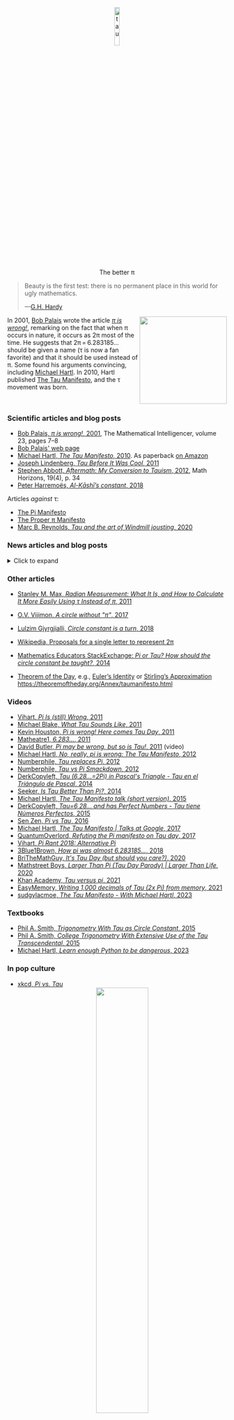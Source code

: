 <div align="center">
  <a href="https://github.com/nschloe/tau"><img alt="tau" src="https://nschloe.github.io/tau/tau.svg" width="15%"></a>
  <p align="center">The better π</p>
</div>

> Beauty is the first test: there is no permanent place in this world for ugly
> mathematics.
>
> —[G.H. Hardy](https://en.wikipedia.org/wiki/G._H._Hardy)

<img src="pictures/hartl-palais.jpg" align="right" width="200px"/>

In 2001, [Bob Palais](https://www.math.utah.edu/~palais/) wrote the article [_π
is wrong!_](https://doi.org/10.1007%2FBF03026846), remarking on the fact that
when π occurs in nature, it occurs as 2π most of the time. He suggests that
2π = 6.283185... should be given a name (τ is now a fan favorite) and that it
should be used instead of π. Some found his arguments convincing, including
[Michael Hartl](https://www.michaelhartl.com/). In 2010, Hartl published [The
Tau Manifesto](https://tauday.com/tau-manifesto), and the τ movement was born.
<br clear="right"/>

### Scientific articles and blog posts

<!--table style="width:220px" align="right">
<tr>
<td><img src="https://nschloe.github.io/tau/hartl-palais.jpg" width="200px" align="right"/></td>
</tr>
<tr><td>
Michael Hartl (left) and Bob Palais (right) on Tau Day 2017 (Source:
<a href="https://twitter.com/tauday/status/880612180822851586">Twitter</a>).
</td></tr>
</table-->

- [Bob Palais, _π is wrong!_, 2001](https://doi.org/10.1007%2FBF03026846), The Mathematical Intelligencer, volume 23, pages 7–8
- [Bob Palais' web page](https://www.math.utah.edu/~palais/pi.html)
- [Michael Hartl, _The Tau Manifesto_, 2010](https://tauday.com/tau-manifesto).
  As paperback [on
  Amazon](https://www.amazon.de/-/en/Michael-Hartl/dp/B096CXMQ3W)
- [Joseph Lindenberg, _Tau Before It Was Cool_, 2011](https://sites.google.com/site/taubeforeitwascool/)
- [Stephen Abbott, _Aftermath: My Conversion to Tauism_, 2012](https://doi.org/10.4169%2Fmathhorizons.19.4.34), Math Horizons, 19(4), p. 34
- [Peter Harremoës, _Al-Kāshī’s constant_, 2018](http://www.harremoes.dk/Peter/Undervis/Turnpage/Turnpage1.pdf)

Articles _against_ τ:

- [The Pi Manifesto](https://archive.ph/VnJ2x)
- [The Proper π Manifesto](http://proper-pi-manifesto.com/)
- [Marc B. Reynolds, _Tau and the art of Windmill jousting_, 2020](https://marc-b-reynolds.github.io/math/2020/01/06/Tau.html)

### News articles and blog posts

<details>
<summary>Click to expand</summary>

- 2007:

  - [Bill Gasarch, _Is Pi defined in the best way?_, 2007](https://blog.computationalcomplexity.org/2007/08/is-pi-defined-in-best-way.html)

- 2008:

  - [Robert P. Crease, Physics World, _Constant failure_, 2008](https://physicsworld.com/a/constant-failure/)

- 2010:

  - [_Dozenal tau unit circle_, 2010](https://hexnet.org/content/dozenal-tau-unit-circle)
  - [MathBlog, _Forget Pi, here comes Tau_, 2010](https://mathblog.com/forget-pi-here-comes-tau/)

- 2011:

  - [Jason Palmer, BBC News, _'Tau day' marked by opponents of maths constant pi_, 2011](https://www.bbc.com/news/science-environment-13906169)
  - [Elizabeth Landau, CNN, _On Pi Day, is 'pi' under attack?_, 2011](http://edition.cnn.com/2011/TECH/innovation/03/14/pi.tau.math/index.html)
  - [Daily Mail, _Your number's up: Why mathematicians are campaigning for pi to be replaced with alternate value tau_, 2011](https://www.dailymail.co.uk/sciencetech/article-2008963/Why-mathematicians-campaigning-pi-replaced-alternate-value-tau.html)
  - [Duncan Geere, Wired, _Happy Pi day! Let's kill it_, 2011](https://www.wired.co.uk/article/pi-winning)
  - [Natalie Wolchover, Live Science, _Mathematicians Want to Say Goodbye to Pi_, 2011](https://www.livescience.com/14836-pi-wrong-tau.html)
  - [Drew Grant, Salon, _Pi Day threatened by tau protestors_, 2011](https://www.salon.com/2011/03/14/national_pi_day_viral_videos/)
  - [Murray Bourne, Interactive Mathematics, _Let’s drop pi_, 2011](https://www.intmath.com/blog/mathematics/lets-drop-pi-5665)
  - [Debra Black, Toronto Star, _Down with ugly pi, long live elegant Tau, physicist urges_, 2011](https://www.thestar.com/news/world/down-with-ugly-pi-long-live-elegant-tau-physicist-urges/article_e78ae806-7cb6-5ce3-abc8-207053fbdd4d.html)
  - [The Times of India, _Life of pi over? 'Tau' may set calculations aright_, 2011](https://timesofindia.indiatimes.com/home/science/Life-of-pi-over-Tau-may-set-calculations-aright/articleshow/9034053.cms)
  - [Alessondra Springmann, PCWorld, _Tau Day: An Even More Fundamental Holiday Than Pi Day_, 2011](https://www.pcworld.com/article/485803/tau_day.html)
  - [Evann Gastaldo, Newser, _Forget Pi, Here Comes Tau_, 2011](https://www.newser.com/story/122114/forget-pi-here-comes-tau.html)
  - [Daniel Tovrov, International Business Times, _Happy Tau Day!_, 2011](https://www.ibtimes.com/happy-tau-day-294421)
  - [Nancy Haught, The Oregonian, _Tau Day today: Mathematicians show their work_, 2011](https://www.oregonlive.com/living/2011/06/post_14.html)
  - [Nance Haxton, ABC Australia, _Push to roll Pi_, 2011](https://www.abc.net.au/listen/programs/pm/push-to-roll-pi/2775348)
  - [The McGill Daily, _Pi is wrong_, 2011](https://www.mcgilldaily.com/2011/10/pi-is-wrong/)
  - [Anqi Shen, phys.org, _Math wars: Debate sparks anti-pi day_, 2011](https://phys.org/news/2011-06-math-wars-debate-anti-pi-day.html)
  - [The Telegraph Online, _Life of pi in no danger - Experts cold-shoulder campaign to replace with tau_, 2011](https://www.telegraphindia.com/india/life-of-pi-in-no-danger-experts-cold-shoulder-campaign-to-replace-with-tau/cid/380029)
  - [Simon Wood, Little Storping-in-the-Swuff, _War on Tau_, 2011](https://littlestorping.co.uk/2011/06/28/war-on-tau/)
  - [Dan Amira, Intelligencer, _Pi Is Very Slowly and Nerdily Going Out of
    Style_,
    2011](https://nymag.com/intelligencer/2011/03/pi_is_very_slowly_and_nerdily.html)
  - [Sebastian Anthony, Extreme Tech, _Down with pi! Today is Tau Day_, 2011](https://www.extremetech.com/extreme/88298-down-with-pi-today-is-tau-day)
  - [Jacob Aron, New Scientist, _Pi's nemesis: Mathematics is better with tau_,
    2011](https://www.newscientist.com/article/mg20927944-300-pis-nemesis-mathematics-is-better-with-tau/)
    (Interview with M. Hartl, subscription required)
  - [Alasdair Wilkins, _Why we have to get rid of pi for the sake of good math_,
    2011](https://gizmodo.com/why-we-have-to-get-rid-of-pi-for-the-sake-of-good-math-5750275)
    (interview with M. Hartl)
  - [Eric Raymond, _Tau versus Pi_, 2011](http://esr.ibiblio.org/?p=3481)
  - [Qiaochu Yuan, _Pi is still wrong_, 2011](https://qchu.wordpress.com/2011/03/14/pi-is-still-wrong/)
  - [Ulrich Pontes, Der Spiegel, _Physiker will Pi abschaffen_, 2011](https://www.spiegel.de/wissenschaft/mensch/revolution-gegen-die-kreiszahl-physiker-will-pi-abschaffen-a-771007.html)
  <!--
  Same as the Daily Mail article:
  - [_Bye to Pi -- Mathematicians want pi out tau in_, 2011](https://www.sundaytimes.lk/110703/Timestwo/t2_09.html)
    -->

- 2012:

  - [Jonathan Chang, Science Line, _The tyranny of π_, 2012](https://scienceline.org/2012/06/the-tyranny-of-%CF%80-2/)
  - [Kevin Houston, _Why I'm not celebrating tau day_, 2012](https://www.kevinhouston.net/blog/2012/06/why-im-not-celebrating-tau-day/)

- 2013:

  - [Ethan Brown, _Pi vs Tau: Pi's Rebuttal_, 2013](https://coolmathstuff123.blogspot.com/2013/02/pi-vs-tau-pis-rebuttal_9.html)
  - [Rachel, Plus Magazine, _Happy Tau Day!!_, 2013](https://plus.maths.org/content/happy-tau-day)
  - [Dmitry Brant, _Pi is wrong! Long live Tau!_, 2013](https://dmitrybrant.com/2011/10/16/pi-is-wrong-long-live-tau)
  - [PBS, _Geeking Out on Pi Day: For the Love of Pi and the Tao of Tau_, 2013](https://www.pbs.org/newshour/science/for-the-love-of-pi-and-the-tao-of-tau)

- 2014:

  - [Randyn Charles Bartholomew, Scientific American, _Let's Use Tau--It's Easier Than Pi_, 2014](https://www.scientificamerican.com/article/let-s-use-tau-it-s-easier-than-pi/)
  - [Jolie Lee, _Happy Pi Day! Unless you are a Tauist_, 2014](https://eu.usatoday.com/story/news/nation-now/2014/03/14/pi-day-tau-math/6410959/)
  - [_Pi VERSUS Tau?!?_, 2014](https://headinside.blogspot.com/2014/06/pi-versus-tau.html)

- 2015:

  - [Giorgia Fortuna, Wolfram, _2 Pi or Not 2 Pi?_, 2015](https://blog.wolfram.com/2015/06/28/2-pi-or-not-2-pi/)
  - [Fox News, _On National Tau Day, Pi Under Attack_, 2015](https://www.foxnews.com/science/on-national-tau-day-pi-under-attack)

- 2016:

  - [Greg Uyeno, Science Line, _The Circle Constant, Or what's the matter with π_, 2016](https://scienceline.org/2016/06/the-circle-constant/)
  - [Tia Ghose, Live Science, _Tau Day: Should Pi Be Downgraded?_, 2016](https://www.livescience.com/55209-tau-is-better-than-pi.html)

- 2017:

  - [Elizabeth Landau, Scientific American, _The Tao of Tau_, 2017](https://blogs.scientificamerican.com/observations/the-tao-of-tau/)
  - [_Pi vs Tau – The Great Debate_, 2017](https://maffsisphun.wordpress.com/2017/12/09/pi-vs-tau-the-great-debate/)

- 2018:

  - [Chaim Gartenberg, The Verge, _Tau Day is here: celebrate tau, not pi, as the true circle constant_, 2018](https://www.theverge.com/tldr/2018/3/14/17119388/pi-day-pie-math-tau-circle-constant-mathematics-circumference-diameter-radius-holiday-truth)
  - [Emily Conover, Science News, _Forget Pi Day. We should be celebrating Tau Day_, 2018](https://www.sciencenews.org/blog/science-the-public/forget-pi-day-we-should-be-celebrating-tau-day)

- 2020:

  - [Robert McMillan, The Wall Street Journal, _For Math Fans, Nothing Can Spoil Pi Day—Except Maybe Tau Day_, 2020](https://www.wsj.com/articles/for-math-fans-nothing-can-spoil-pi-dayexcept-maybe-tau-day-11584123031)
  - [Abinash Das, cosmisconundrum, _Tau vs Pi: The Quest to Become the Ultimate Constant._, 2020](https://cosmicconundrum.org/the-struggle-for-being-the-ultimate-constant-tau-vs-pi/)

- 2021:

  - [Paolo A., _in honor of tau_, 2021](https://mitadmissions.org/blogs/entry/in-honor-of-tau/)
  - [Susanne M. Hoffmann, _Wer pi nicht mag, kann heute tau feiern_, 2021](https://scilogs.spektrum.de/uhura-uraniae/wer-pi-nicht-mag-kann-heute-tau-feiern/)

- 2022:

  - [Andrea Zhao, The Varsity, _Tau versus pi: the unresolved battle_, 2022](https://thevarsity.ca/2022/06/28/tau-day-two-pi-mathematics/)
  - [Mary Bilyeu, _Double both pi and pie on Tau Day_, 2022](https://www.toledoblade.com/a-e/food/2022/06/26/june-28-tau-pie-day/stories/20220626002)

- 2023:

  - [Live Science, _12 numbers that are cooler than pi_, 2023](https://www.livescience.com/64987-numbers-as-cool-as-pi.html)
  - [Mathnasium, _Tau: A better constant than Pi?_, 2023](https://www.mathnasium.com/blog/tau-constant-better-pi)
  - [Andrew Griffin, _Pi Day: Why some mathematicians refuse to celebrate 14 March and won't observe it_, 2023](https://www.aol.com/news/pi-day-why-mathematicians-refuse-150701047.html)

</details>

### Other articles

- [Stanley M. Max, _Radian Measurement: What It Is, and How to Calculate It More Easily Using τ Instead of π_, 2011](http://www.metricphilatelist.net/TowsonU/course_material/tau/radian_measurement.pdf)
- [O.V. Vijimon, _A circle without "π"_, 2017](https://osf.io/stwxf/)
- [Lulzim Gjyrgjialli, _Circle constant is a turn_, 2018](https://www.itisaturn.com/assets/docs/itisaturn.pdf)
- <a
  href="https://en.wikipedia.org/wiki/Turn_(angle)#Proposals_for_a_single_letter_to_represent_2%CF%80">Wikipedia,
  <emph>Proposals for a single letter to represent 2π</emph></a>

- [Mathematics Educators StackExchange: _Pi or Tau? How should the circle
  constant be taught?_, 2014](https://matheducators.stackexchange.com/q/530/20645)

- [Theorem of the Day](https://www.theoremoftheday.org/), e.g.,
  [Euler’s Identity](https://www.theoremoftheday.org/GeometryAndTrigonometry/EulerIdentity/TotDEulerIdentity.pdf) or
  [Stirling’s Approximation](https://www.theoremoftheday.org/Binomial/Stirling/TotDStirling.pdf)
  https://theoremoftheday.org/Annex/taumanifesto.html

### Videos

- [Vihart, _Pi Is (still) Wrong_, 2011](https://youtu.be/jG7vhMMXagQ)
- [Michael Blake, _What Tau Sounds Like_, 2011](https://youtu.be/3174T-3-59Q)
- [Kevin Houston, _Pi is wrong! Here comes Tau Day_, 2011](https://youtu.be/IF1zcRoOVN0)
- [Matheatre1, _6.283..._, 2011](https://youtu.be/uAFU-K4M9Ck)
- [David Butler, _Pi may be wrong, but so is Tau!_, 2011](https://www.youtube.com/watch?v=1qpVdwizdvI) (video)
- [Michael Hartl, _No, really, pi is wrong: The Tau Manifesto_, 2012](https://youtu.be/H69YH5TnNXI)
- [Numberphile, _Tau replaces Pi_, 2012](https://youtu.be/83ofi_L6eAo)
- [Numberphile, _Tau vs Pi Smackdown_, 2012](https://youtu.be/ZPv1UV0rD8U)
- [DerkCopyleft, _Tau (6,28...=2Pi) in Pascal's Triangle - Tau en el Triángulo de Pascal_, 2014](https://youtu.be/ITP_IHfmXlU)
- [Seeker, _Is Tau Better Than Pi?_, 2014](https://youtu.be/kmnogV9S7b8)
- [Michael Hartl, _The Tau Manifesto talk (short version)_, 2015](https://youtu.be/2hhjsSN-AiU)
- [DerkCopyleft, _Tau=6,28... and has Perfect Numbers - Tau tiene Números Perfectos_, 2015](https://youtu.be/n1yshPWUlJw)
- [Sen Zen, _Pi vs Tau_, 2016](https://youtu.be/ZEbTMbX9Qpo)
- [Michael Hartl, _The Tau Manifesto | Talks at Google_, 2017](https://youtu.be/k7MuXCOlE6M)
- [QuantumOverlord, _Refuting the Pi manifesto on Tau day_, 2017](https://youtu.be/k73uQF4iB_g)
- [Vihart, _Pi Rant 2018: Alternative Pi_](https://youtu.be/6acbBrLoi14?t=273)
- [3Blue1Brown, _How pi was almost 6.283185..._, 2018](https://youtu.be/bcPTiiiYDs8)
- [BriTheMathGuy, _It's Tau Day (but should you care?)_, 2020](https://youtu.be/qifarbO4yX8)
- [Mathstreet Boys, _Larger Than Pi (Tau Day Parody) | Larger Than Life_, 2020](https://www.youtube.com/watch?v=bUmiWUfMrvk)
- [Khan Academy, _Tau versus pi_, 2021](https://youtu.be/1jDDfkKKgmc)
- [EasyMemory, _Writing 1,000 decimals of Tau (2x Pi) from memory_, 2021](https://youtu.be/x41_CRWpgLc)
- [sudgylacmoe, _The Tau Manifesto - With Michael Hartl_, 2023](https://youtu.be/kMtgV18Iew8)

### Textbooks

- [Phil A. Smith, _Trigonometry With Tau as Circle Constant_, 2015](https://taufortrig.org/docs/trigbook.pdf)
- [Phil A. Smith, _College Trigonometry With Extensive Use of the Tau Transcendental_, 2015](https://taufortrig.org/docs/AlgTrigBookprint.pdf)
- [Michael Hartl, _Learn enough Python to be dangerous_, 2023](https://www.learnenough.com/python)

### In pop culture

- [xkcd, _Pi vs. Tau_](https://xkcd.com/1292/)
  <div align="center">
    <img src="pictures/pi_vs_tau.png" width="50%"/>
  </div>
- [xkcd, _Symbols_](https://xkcd.com/2520/)
- [SMBC, _Proposed Number Improvements_](https://www.smbc-comics.com/comic/numbers-3)
- [SMBC, _Pi-Tau conversion constant_](https://www.smbc-comics.com/comic/2013-10-04)
- [SMBC, _Social_](https://www.smbc-comics.com/comic/social)
- [SMBC, _Better than pi_](https://www.smbc-comics.com/comic/better-than-pi)
  <div align="center">
    <img src="pictures/megapi.png" width="50%"/>
  </div>
- [Crooked Stave Artisan Beer Project, _Key Lime Tau (2π)_](https://untappd.com/b/crooked-stave-artisan-beer-project-key-lime-tau-2p/1343706)
- [Tau Day, June 28, 6/28](https://www.google.com/search?q=tau+day)
- [Mike Keith, _Pieces of Centaurs: A 768-digit mnemonic for τ = 2π_, 2011](http://www.cadaeic.net/centaurs.htm)
- [Vitalik Buterin, _I'm boycotting pi day because tau day is better_, Twitter, 2020](https://twitter.com/vitalikbuterin/status/1238971048948830210)
- [Elon Musk, _tau > pi_, Twitter, 2022](https://twitter.com/elonmusk/status/1496066844284928003)
  <div align="center">
    <img src="pictures/musk.png" width="50%"/>
  </div>

### Historical uses

- <img src="pictures/al-kashi-stamp.jpg" align="right" width="200px"/>

  (All quotes are translated from the German translation by P. Luckey, 1950.)

  While Archimedes was able to bound the ratio of a circle circumference and
  diameter between 223/71 (≈ 3.1408) and 22/7 (≈ 3.1428), [Jamshid al-Kashi
  ](https://en.wikipedia.org/wiki/Jamshid_al-Kashi) wanted to determine it to a
  much higher precision. In his 1424 _Treatise on the circumference of the
  circle_, it was his goal that

  > in a circle whose diameter is 600,000 times the diameter of the earth, the
  > difference between it [the calculated circumference] and the true
  > circumference is less than a single hair, which is one sixth of the width
  > of an average barley grain, such that it [the difference] in a [circle]
  > which is smaller than that doesn't matter.

  This translates to approximately 14 decimal digits.

  His calculations are performed in sexagesimal (base 60) digits. In section 8,
  _Transformation of the value of the circumference into the Indian digits
  under the condition that half of the diameter be one_, he gives the result in
  decimal digits:

  > We put the digits from left to right onto a half-verse, to get a verse:
  >
  > > wa baḥǧā ḥahǧi ṣaz a za ṭah ḥawahu
  > >
  > > muḥīṭun li-quṭrin huwa ’ṯnāni minhu
  >
  > 6 2 8 3 1 8 5 3 0 7 1 7 9 5 8 6 5
  >
  > is the circumference for a diameter which is two thereof.
  >
  > And in Persian:
  >
  > > šaš wa du hašt wa sih yak hašt wa panǧ wa sih ṣifrā
  > >
  > > bahaft wa yakrā [haft] wa nuh panǧ wa hašt wa šaš panǧ ast
  >
  > Six and two eight and three one eight and five and three, a zero with seven
  > and one [seven] and nine five and eight and six five is [it].
  > <br clear="right"/>

  Further reading:

  - [P. Luckey, _Der Lehrbrief über den Kreisumfang_ von _Ǧamšīd b. Mas‛ūd
    Al-Kāšī_,
    1950](https://github.com/nschloe/tau/blob/gh-pages/kashi-luckey.pdf)
  - [Peter Harremoës, _Al-Kāshī’s constant_,
    2018](http://www.harremoes.dk/Peter/Undervis/Turnpage/Turnpage1.pdf)

- The section _Adoption of the symbol π_ of the excellent Wikipedia article
  [Pi](https://en.wikipedia.org/wiki/Pi#Adoption_of_the_symbol_%CF%80) says:

  > <img src="pictures/david-gregory.png" align="right" width="200px"/>
  >
  > In the earliest usages, the Greek letter π was used to denote the
  > semiperimeter (_semiperipheria_ in Latin) of a circle and was combined in
  > ratios with δ (for diameter or semidiameter) or ρ (for radius) to form
  > circle constants. (Before then, mathematicians sometimes used letters such
  > as c or p instead.) The first recorded use is Oughtred's "δ.π", to express
  > the ratio of periphery and diameter in the 1647 and later editions of
  > _Clavis Mathematicae_. Barrow likewise used "$`\frac{\pi}{\delta}`$" to
  > represent the constant 3.14..., **while Gregory instead used
  > "$`\frac{\pi}{\rho}`$" to represent 6.28...**
  >
  > The earliest known use of the Greek letter π alone to represent the ratio
  > of a circle's circumference to its diameter was by Welsh mathematician
  > William Jones in his 1706 work _Synopsis Palmariorum Matheseos_; or, _a New
  > Introduction to the Mathematics_. The Greek letter first appears there in
  > the phrase "1/2 Periphery (π)" in the discussion of a circle with radius
  > one. However, he writes that his equations for π are from the "ready pen of
  > the truly ingenious Mr. John Machin", leading to speculation that Machin
  > may have employed the Greek letter before Jones. Jones' notation was not
  > immediately adopted by other mathematicians, with the fraction notation
  > still being used as late as 1767.
  >
  > <img src="pictures/euler.jpg" align="right" width="200px"/>
  >
  > Euler started using the single-letter form beginning with his 1727 Essay
  > _Explaining the Properties of Air_, **though he used π = 6.28..., the ratio
  > of periphery to radius, in this and some later writing.** Euler first used
  > π = 3.14... in his 1736 work Mechanica, and continued in his widely-read
  > 1748 work _Introductio in analysin infinitorum_ (he wrote: "for the sake of
  > brevity we will write this number as π; thus π is equal to half the
  > circumference of a circle of radius 1"). Because Euler corresponded heavily
  > with other mathematicians in Europe, the use of the Greek letter spread
  > rapidly, and the practice was universally adopted thereafter in the Western
  > world, **though the definition still varied between 3.14... and 6.28... as
  > late as 1761.**
  > <br clear="right"/>

### In programming

- [Processing, since 2.0 (2013)](https://processing.org/reference/TAU.html) `TAU`
- [Raku (aka Perl 6), since 2015](https://docs.raku.org/language/terms#term_tau) `tau`
- [Nim, since 0.14.0 (2016)](https://github.com/nim-lang/Nim/pull/3976) `TAU`
- [Python, since 3.6 (2016)](https://www.python.org/dev/peps/pep-0628/) `math.tau`
- [CSS (2018)](https://www.w3.org/TR/2018/WD-css-values-4-20180814/#angles) `turn`
- [OpenFOAM](https://www.openfoam.com/documentation/guides/latest/api/namespaceFoam_1_1constant_1_1mathematical.html#ad9e5ddf5862462196c9159f5d761e93a) `twoPi`
- [Extreme Optimization Numerical Libraries for .NET](https://www.extremeoptimization.com/Documentation/Reference/Extreme.Mathematics.Constants.TwoPi) `Constants.TwoPi`
- [V, since 0.1.7 (2019)](https://github.com/vlang/v/pull/703) `Tau`
- [Zig, since 0.6.0 (2019)](https://github.com/ziglang/zig/pull/3716) `tau`
- [Rust, since 1.47 (2020)](https://doc.rust-lang.org/std/f64/consts/constant.TAU.html) `std::f64::consts::TAU`
- [.NET, C#, since 5.0 (2020)](https://github.com/dotnet/runtime/pull/37517) `Tau`
  <!--https://learn.microsoft.com/en-us/dotnet/api/system.math.tau?view=net-7.0 -->
- [Boost, since 1.77.0 (2021)](https://github.com/boostorg/math/pull/566) `tau`
- [Godot game engine, since 3.3.3 (2021)](https://github.com/godotengine/godot/pull/48837) `TAU`
- [Crystal, since 0.36.0 (2021)](https://github.com/crystal-lang/crystal/pull/10179) `Math::TAU`
- [Java, OpenJDK, since 19 (2022)](https://github.com/openjdk/jdk/pull/7813) `Math.TAU`
- [JSCAD, since 2.6.3 (2022)](https://github.com/jscad/OpenJSCAD.org/pull/1128) `TAU`
- [Liberty Eiffel, upcoming (202x)](<https://wiki.liberty-eiffel.org/index.php/Versions_history#Curtiss_(2022.dev,_to_be_named_after_Glenn_Curtiss)>) `Tau`

Inclusion of a constant `tau` was _rejected_ by the following projects:

- [Dart (2011)](https://github.com/dart-lang/sdk/issues/14)
- [Julia (2013)](https://github.com/JuliaLang/julia/pull/4864)
- [JavaScript (2014)](https://esdiscuss.org/topic/math-tau)
- [Ruby (2016)](https://bugs.ruby-lang.org/issues/4897)
- [NumPy (2017)](https://github.com/numpy/numpy/pull/9696)
- [Go (2020)](https://github.com/golang/go/issues/40663)
- [Luau (2022)](https://github.com/luau-lang/luau/issues/278)
- [C++ (2022)](https://lists.isocpp.org/std-proposals/2022/03/3646.php)

### Some equations

#### Trigonometry

```math
\begin{split}
\sin(\alpha) &= \sin(\alpha + \textcolor{orange}{\tau}) \quad\forall \alpha\\
\cos(\alpha) &= \cos(\alpha + \textcolor{orange}{\tau}) \quad\forall \alpha\\
\tan(\alpha) &= \tan(\alpha + \textcolor{orange}{\tau}) \quad\forall \alpha
\end{split}
```

With τ being a full revolution, the following identities are very easy to
grasp (for integers _n_). Remember the sine is the projection of the angle
onto the _y_-axis, the cosine is the projection onto the _x_-axis.

```math
\begin{alignat*}{3}
  \sin(n \textcolor{orange}{\tau}) &= 0,          &\qquad \cos(n \textcolor{orange}{\tau}) &= 1,\\
  \sin((n + 1/4) \textcolor{orange}{\tau}) &= 1,  &\qquad \cos((n + 1/4) \textcolor{orange}{\tau}) &= 0,\\
  \sin((n + 1/2) \textcolor{orange}{\tau}) &= 0,  &\qquad \cos((n + 1/2) \textcolor{orange}{\tau}) &= -1,\\
  \sin((n + 3/4) \textcolor{orange}{\tau}) &= -1, &\qquad \cos((n + 3/4) \textcolor{orange}{\tau}) &= 0
\end{alignat*}
```

<img src="plots/sin137.svg" align="right" width="30%"/>

Trigonometric values off the grid can easily be estimated:

<!--
GitHub doesn't understand inline and block math in one list item
<https://github.com/nschloe/markdown-math-acid-test#inline-and-display-math-in-same-list-item-doesnt-render>.
-->

- sin(27.4 π) – Where is my calculator?
- sin(13.7 τ) – 13 full revolutions: forget about those. Plus .7, that's
  almost 3/4 of a revolution, so probably something close to −1. (Actual
  value: −0.95105651629...)

<br clear="right"/>

#### Surface area of the _n_-dimensional unit sphere

```math
|U_n|
= \frac{2\textcolor{teal}{\pi}^{n/2}}{\Gamma(n/2)}
= \begin{cases}
2 & \text{if } n = 1\\
\textcolor{orange}{\tau} & \text{if } n = 2\\
|U_{n-2}| \times \textcolor{orange}{\tau} / (n - 2) & \text{otherwise}
\end{cases}
```

#### _n_-dimensional Gegenbauer integral over the unit ball <i>S<sub>n</sub></i>

```math
|G_n^{\lambda}|
  = \int_{S^n} \left(1 - \sum_{i=1}^n x_i^2\right)^\lambda
  = \begin{cases}
    1&\text{for $n=0$}\\
    B\left(\lambda + 1, \frac{1}{2}\right)&\text{for $n=1$}\\
    |G_{n-2}^{\lambda}|\times \textcolor{orange}{\tau} / (2\lambda + n) & \text{otherwise}
  \end{cases}
```

Note that the [Beta function
_B_](https://en.wikipedia.org/wiki/Beta_function), with one argument ½,
includes a factor $`\sqrt{\pi}`$.

Special cases:

- Volume of the _n_-dimensional unit ball (*λ* = 0):

  ```math
  |S_n|
  = \begin{cases}
  1 & \text{if } n = 0\\
  2 & \text{if } n = 1\\
  |S_{n-2}| \times \textcolor{orange}{\tau} / n & \text{otherwise}
  \end{cases}
  ```

- The area of a disk (*λ* = 0, *n* = 2)

  ```math
  |S_n(r)|
  = \frac{\textcolor{orange}{\tau}}{2} r^2
  = \textcolor{teal}{\pi} r^2
  ```

- <img src="plots/chebyshev1.svg" align="right" width="30%"/>

  *n* = 1, *λ* = −1/2

  ```math
  \int_{-1}^1 \frac{1}{\sqrt{1-x^2}} = \textcolor{teal}{\pi}
  ```

  <br clear="right"/>

- <img src="plots/chebyshev2.svg" align="right" width="30%"/>

  *n* = 1, *λ* = 1/2

  ```math
  \int_{-1}^1 \sqrt{1-x^2} = \frac{\textcolor{teal}{\pi}}{2}
  ```

  <br clear="right"/>

#### _n_-dimensional generalized Cauchy volume (2*λ* > _n_)

<img src="plots/cauchy.svg" align="right" width="30%"/>

As appearing in its one-dimensional version in the [Cauchy
distribution](https://en.wikipedia.org/wiki/Cauchy_distribution) and
[Student's _t_
distribution](https://en.wikipedia.org/wiki/Student%27s_t-distribution).

```math
\begin{align*}
  |Y_n^{\lambda}|
    &= \int_{\mathbb{R}^n} \left(1 + \sum_{i=1}^n x_i^2\right)^{-\lambda}\\
    &= \begin{cases}
      1&\text{for $n=0$}\\
      B\left(\lambda - \frac{1}{2}, \frac{1}{2}\right)&\text{for $n=1$}\\
      |Y_{n-2}^{\lambda}|\times \textcolor{orange}{\tau} / (2\lambda - n) & \text{otherwise}
    \end{cases}
\end{align*}
```

Note again that the [Beta function
_B_](https://en.wikipedia.org/wiki/Beta_function), with one argument
½, includes a factor $`\sqrt{\pi}`$. Specifically, for _n_ = 1
and _λ_ = 1,

```math
|Y_1^1| = B(\tfrac{1}{2}, \tfrac{1}{2}) = \textcolor{teal}{\pi}.
```

<br clear="right"/>

<!--
- Consider the integral

  ```math
  \int_0^{\infty} \frac{1}{1 + x^\alpha} = \frac{\textcolor{teal}{\pi} / \alpha}{\sin(\textcolor{teal}{\pi}/\alpha)}
  ```

  for all _α_ > 1, specifically

  ```math
  \int_{-\infty}^{\infty} \frac{1}{1 + x^2} = \textcolor{teal}{\pi}.
  ```

  This is relevant in the [Cauchy
  distribution](https://en.wikipedia.org/wiki/Cauchy_distribution).

- Consider the normalization of [Student's
  _t_-distribution](https://en.wikipedia.org/wiki/Student%27s_t-distribution),

  ```math
  V(\gamma) = \int_{-\infty}^\infty \frac{1}{\sqrt{1 + x^2/\gamma}^{\gamma+1}}
  = \frac{\sqrt{\textcolor{teal}{\pi}\gamma} \Gamma(\gamma/2)}{\Gamma((\gamma+1) / 2)}
  ```

  for all _γ_>0. specifically,

  ```math
  \begin{align*}
  V(1) &= \textcolor{teal}{\pi},\\
  V(2) &= 2\sqrt{2}.
  \end{align*}
  ```

  Interestingly, values for larger _γ_ can be determined via the recurrence

  ```math
  V(\gamma) = \frac{\sqrt{\gamma(\gamma-2)}}{\gamma-1} \times V(\gamma - 2)
  ```

  which is perhaps a bit more revealing than the closed-form expression with
  the Gamma function evaluations.
  -->

#### _n_-dimensional generalized Laguerre volume

<img src="plots/laguerre.svg" align="right" width="30%"/>

```math
\begin{align*}
  V_n
  &= \int_{\mathbb{R}^n} \left(\sqrt{x_1^2+\cdots+x_n^2}\right)^\alpha \exp\left(-\sqrt{x_1^2+\dots+x_n^2}\right)\\
  &= \begin{cases}
    2\Gamma(1+\alpha)&\text{if $n=1$}\\
    \textcolor{orange}{\tau}\Gamma(2 + \alpha)&\text{if $n=2$}\\
    V_{n-2} \times \textcolor{orange}{\tau} (n+\alpha-1) (n+\alpha-2) / (n-2) & \text{otherwise}
  \end{cases}
\end{align*}
```

<br clear="right"/>

#### [The Gaussian integral](https://en.wikipedia.org/wiki/Gaussian_integral)

<img src="plots/gaussian.svg" align="right" width="30%"/>

Compare

```math
\int_{-\infty}^{\infty} \exp(-x^2)\,dx = \sqrt{\textcolor{teal}{\pi}},\qquad
\int_{-\infty}^{\infty} \exp(-x^2 / 2)\,dx = \sqrt{\textcolor{orange}{\tau}}
```

One could argue that the latter is more "canonical" since it has variance and
standard deviation of 1, not ½ and √½. Compare with the [Normal
distribution](https://en.wikipedia.org/wiki/Normal_distribution)

```math
\int_{-\infty}^{\infty} \frac{1}{\sigma \sqrt{\textcolor{orange}{\tau}}} \exp\left(-\frac{(x-\mu)^2}{2 \sigma^2}\right) \,dx= 1
```

<br clear="right"/>

#### [Cauchy's integral formula](https://en.wikipedia.org/wiki/Cauchy%27s_integral_formula)

Let $`U`$ be an open subset of the complex plane $`\mathbb{C}`$, and suppose the closed
disk $`D`$ defined as

```math
D = \bigl\{z:|z-z_{0}|\leq r\bigr\}
```

is completely contained in $`U`$. Let $`f:U\to\mathbb{C}`$ be a holomorphic function,
and let $`\gamma`$ be the circle, oriented counterclockwise, forming the boundary
of $`D`$. Then for every $`a`$ in the interior of $`D`$,

```math
f(a) = \frac{1}{\textcolor{orange}{\tau} i} \oint_{\gamma}\frac{f(z)}{z-a} dz.
```

#### [Cauchy's residue theorem](https://en.wikipedia.org/wiki/Residue_theorem)

Let $`U`$ be a simply connected open subset of the complex plane containing a
finite list of points $`a_1,\dots,a_n`$, $`U_0 = U \setminus
\{a_1,\dots,a_n\}`$, and a function _f_ defined and holomorphic on $`U_0`$.
Let _γ_ be a closed rectifiable curve in $`U_0`$, and denote the winding
number of $`\gamma`$ around $`a_k`$ by $`I(\gamma, a_k)`$. The line integral
of $`f`$ around $`\gamma`$ is equal to $`\textcolor{orange}{\tau} i`$ times
the sum of residues of $`f`$ at the points, each counted as many times as
$`\gamma`$ winds around the point:

```math
\oint_\gamma f(z)\,\mathrm{d}z = \textcolor{orange}{\tau} i \sum_{k=1}^n I(\gamma,a_k) \mathrm{Res}(f,a_k)
```

#### [Fourier transform](https://en.wikipedia.org/wiki/Fourier_transform)

```math
\begin{align*}
\hat{f}(\xi) &= \int_{-\infty}^{\infty} f(x) \exp(-i\textcolor{orange}{\tau} x\xi)\,dx,\\
f(x)         &= \int_{-\infty}^{\infty} \hat{f}(\xi) \exp(i\textcolor{orange}{\tau} x\xi)\,d\xi
\end{align*}
```

#### [*n*th roots of unity](https://en.wikipedia.org/wiki/Root_of_unity)

```math
z^n = 1 \quad\Rightarrow\quad z = \exp(i\textcolor{orange}{\tau} k / n) \quad\forall k=0,\dots,n-1
```

#### [Euler's identity](https://en.wikipedia.org/wiki/Euler%27s_identity)

```math
\exp(i \textcolor{teal}{\pi}) + 1  = 0,\quad
\exp(i \textcolor{orange}{\tau}) - 1 = 0
```

#### [Stirling's approximation](https://en.wikipedia.org/wiki/Stirling%27s_approximation)

<img src="plots/stirling.svg" align="right" width="30%"/>

```math
n! \sim \sqrt{\textcolor{orange}{\tau} n} \left(\frac{n}{e}\right)^n
```

<br clear="right"/>

#### [Particular values of the Gamma function](https://en.wikipedia.org/wiki/Particular_values_of_the_gamma_function)

<img src="plots/gamma.svg" align="right" width="30%"/>

- Positive half-integers:

  <!--Again, can't use inline math here.-->

  Γ(½) = √π, so all half-integer values of Γ contain that factor (recall
  Γ(_z_+1) = _z_ Γ(_z_)):

  ```math
  \Gamma(n + \tfrac{1}{2})
  = \sqrt{\textcolor{teal}{\pi}} \prod_{i=0}^{n-1} \left(i + \frac{1}{2}\right)
  ```

  for _n_ ∈ ℕ. Equivalently:

  ```math
  \Gamma(n + \tfrac{1}{2})
  = \sqrt{\textcolor{teal}{\pi}} \frac{(2n-1)!!}{2^n}
  ```

  or (for odd _n_ > 0)

  ```math
  \Gamma(\tfrac{n}{2})
  = \sqrt{\textcolor{teal}{\pi}} \frac{(n-2)!!}{2^{(n-1)/2}}.
  ```

- [The multiplication theorem](https://en.wikipedia.org/wiki/Multiplication_theorem):

  ```math
  \prod_{k=0}^{m-1}\Gamma\left(z+\frac{k}{m}\right) = \textcolor{orange}{\tau}^\frac{m-1}{2} m^{\frac{1}{2}-mz} \Gamma(mz),
  ```

  and its special case (_m_ = 2), the [Legendre duplication
  formula](https://en.wikipedia.org/wiki/Multiplication_theorem#Gamma_function%E2%80%93Legendre_formula)

  ```math
  \Gamma(z)\Gamma(z+\tfrac{1}{2}) = 2^{1-2z}\sqrt{\textcolor{teal}{\pi}}\Gamma(2z).
  ```

- [Euler’s reflection formula](https://en.wikipedia.org/wiki/Reflection_formula):
  ```math
  \Gamma(z)\Gamma(1-z)
  = \frac{\textcolor{teal}{\pi}}{\sin(\textcolor{teal}{\pi} z)}
  ```
    <!-- = \frac{\textcolor{orange}{tau}}{crd(\textcolor{orange}{\tau} z)} -->
  <br clear="right"/>

#### [Particular values of the Riemann zeta function](https://en.wikipedia.org/wiki/Particular_values_of_the_Riemann_zeta_function)

```math
\zeta(2n) = \sum_{k=1}^{\infty} \frac{1}{k^{2n}} = (-1)^{n+1} \frac{\textcolor{orange}{\tau}^{2n} B_{2n}}{2 (2n)!},
```

for $`n\in\mathbb{N}`$, e.g.,

```math
\zeta(2) = \sum_{k=1}^{\infty} \frac{1}{k^2} = \frac{\textcolor{teal}{\pi}^2}{6} = \frac{\textcolor{orange}{\tau}^2}{24}
```

#### [Weyl law](https://en.wikipedia.org/wiki/Weyl_law)

```math
\lim_{\lambda\to\infty} \frac{N(\lambda)}{\lambda^{d/2}}
= \textcolor{orange}{\tau}^{-d}\omega_d \mathrm{vol}(\Omega)
```

#### [Error function](https://en.wikipedia.org/wiki/Error_function)

<img src="plots/erf.svg" align="right" width="30%"/>

```math
\mathrm{erf}(z) = \frac{2}{\sqrt{\textcolor{teal}{\pi}}} \int_0^z \exp(-t^2)\, dt.
```

In statistics, for non-negative values of _x_, the error function has the
following interpretation: For a random variable _Y_ that is normally
distributed with mean 0 and standard deviation $`1/\sqrt{2}`$, erf(_x_) is the
probability that _Y_ falls in the range [−<i>x</i>, _x_]. The same property
with standard deviation 1 is fulfilled by

```math
\mathrm{erf}_1(z)
= \mathrm{erf}(z / \sqrt{2})
= \frac{2}{\sqrt{\textcolor{orange}{\tau}}} \int_0^z \exp(-t^2 / 2)\, dt.
```

<br clear="right"/>

#### The [sinc function](https://en.wikipedia.org/wiki/Sinc_function) and its power integrals

<img src="plots/sinc.svg" align="right" width="30%"/>

```math
\int_{-\infty}^{\infty} \frac{\sin^n(x)}{x^n}\,dx
= \frac{n \textcolor{orange}{\tau}}{2^n}\sum_{k=0}^{\lfloor n/2 \rfloor} \frac{(-1)^k (n-2k)^{n-1}}{k!(n-k)!}
```

for all $`n\in\mathbb{N}`$. Specifically,

```math
\int_{-\infty}^{\infty} \frac{\sin(x)}{x}\,dx
= \int_{-\infty}^{\infty} \frac{\sin^2(x)}{x^2}\,dx
= \frac{\textcolor{orange}{\tau}}{2} = \textcolor{teal}{\pi}.
```

<br clear="right"/>

#### The [Borwein integral](https://en.wikipedia.org/wiki/Borwein_integral)

<img src="plots/borwein.svg" align="right" width="30%"/>

```math
\int_{-\infty}^{\infty} \prod_{k=0}^n \frac{\sin(a_k x)}{a_k x}\,dx
= \textcolor{teal}{\pi} C_n
```

with a particular $`C_n`$ (see [here](https://en.wikipedia.org/wiki/Borwein_integral#General_formula)).

<br clear="right"/>

#### Physics

- Cosmological constant:
  ```math
  \Lambda = \frac{4\textcolor{orange}{\tau} G}{3c^2} \rho
  ```
- Heisenberg's uncertainty principle:
  ```math
  \Delta x \Delta p \ge \frac{h}{2 \textcolor{orange}{\tau}}
  ```
- Einstein's field equation of general relativity:
  ```math
  R_{\mu\nu} = \frac{4\textcolor{orange}{\tau} G}{c^4} T_{\mu\nu}
  ```
- Coulomb's law for the electric force in vacuum:

  ```math
  F = \frac{|q_1 q_2|}{2\textcolor{orange}{\tau} \varepsilon_0 r^2}
  ```

- Magnetic permeability of free space:
  ```math
  \mu_0 \approx 2\textcolor{orange}{\tau} \times 10^{-7} N/A^2
  ```
- Approximate period of a simple pendulum with small amplitude:
  ```math
  T \approx \textcolor{orange}{\tau} \sqrt{\frac{L}{g}}
  ```
- Exact period of a simple pendulum with amplitude θ<sub>0</sub>:

  ```math
  T = \frac{\textcolor{orange}{\tau}}{\mathrm{agm}(1, \cos(\theta_0/2))} \sqrt{\frac{L}{g}}
  ```

  (agm is the [arithmetic-geometric
  mean](https://en.wikipedia.org/wiki/Arithmetic%E2%80%93geometric_mean).)

- Kepler's third law of planetary motion:
  ```math
  \frac{R^3}{T^2} = \frac{GM}{\textcolor{orange}{\tau}^2}
  ```
- The buckling formula:
  ```math
  F = \frac{\textcolor{orange}{\tau}^2 EI}{4L^2}
  ```
- Reduced Planck constant:
  ```math
  \hbar = \frac{h}{\textcolor{orange}{\tau}}
  ```
- Reactance of an inductor:
  ```math
  \textcolor{orange}{\tau} fL
  ```
- Susceptance of a capacitor:
  ```math
  \textcolor{orange}{\tau} fC
  ```

### Quotes

- <img src="pictures/tao.jpg" align="right" width="200px"/>

  [Terence Tao](https://en.wikipedia.org/wiki/Terence_Tao) (2007,
  [here](https://blog.computationalcomplexity.org/2007/08/is-pi-defined-in-best-way.html?showComment=1186584000000#c971095637512882599)):

  > It may be that 2πi is an even more fundamental constant than 2π or π. It
  > is, after all, the generator of log(1). The fact that so many formulae
  > involving π<sup><i>n</i></sup> depend on the parity of _n_ is another
  > clue in this regard.

  <br clear="right"/>

- <img src="pictures/conway.jpg" align="right" width="200px"/>

  [John Conway](https://en.wikipedia.org/wiki/John_Horton_Conway) (2008, from
  [Constant
  Failure](https://www.math.utah.edu/~palais/ConstantFailure-32679.html) by
  Robert P Crease):

  > [...]
  > I posed this question to the Princeton University mathematician John
  > Conway, one of the most creative mathematicians working today. Conway, it
  > turned out, had strong feelings on the subject. “2π is obviously the
  > correct constant!” he told me immediately — although he also told me of
  > arguments, which he did not find persuasive, for a third option, π/2.
  > [...]

  <br clear="right"/>

- <img src="pictures/benjamin.jpg" align="right" width="200px"/>

  [Arthur Benjamin](https://en.wikipedia.org/wiki/Arthur_T._Benjamin) (2013, [Twitter
  Q&A](https://laughmaths.blogspot.com/2013/07/arthur-benjamin-man-maths-magician-part_15.html)):

  > I’m a big tau lover. I agree with the statement that if we could go back in
  > time and change the factor to tau we would have simplified our theorems and
  > formulas. Obviously, it will be very hard to change people’s perceptions in
  > order to use tau, but maybe in mathematics there is enough of a will to do such
  > a thing. I’ve seen books now that proudly claim “tau certified”.

  <br clear="right"/>

- <img src="pictures/baez.jpg" align="right" width="200px"/>

  [John Baez](https://en.wikipedia.org/wiki/John_C._Baez) (2022, from [12
  numbers that are cooler than
  pi](https://www.livescience.com/64987-numbers-as-cool-as-pi.html)):

  > Using τ makes every formula clearer and more logical than using π. Our
  > focus on π rather than 2π is a historical accident.

  <br clear="right"/>

### Related texts

- [Peter Luschny, The Bernoulli Manifesto, 2013](https://luschny.de/math/zeta/The-Bernoulli-Manifesto.html)
